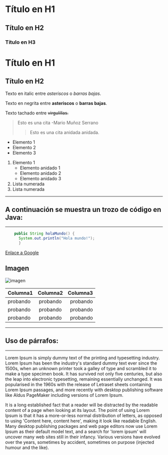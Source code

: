 # Título en H1
## Título en H2
### Título en H3

Título en H1
======

Título en H2
------

Texto en italic entre *asteriscos* o _barras bajas_.

Texto en negrita entre **asteriscos** o __barras bajas__.

Texto tachado entre ~~virgulillas.~~

> Esto es una cita -Mario Muñoz Serrano
> > Esto es una cita anidada anidada.

- Elemento 1
- Elemento 2
- Elemento 3

1. Elemento 1
    * Elemento anidado 1
    * Elemento anidado 2
    * Elemento anidado 3
2. Lista numerada
3. Lista numerada
    
***
## A continuación se muestra un trozo de código en Java:
***
```java
    public String holaMundo() {
      System.out.println("Hola mundo!");
      }
```
    
[Enlace a Google](http://www.google.es)

## Imagen
![imagen](https://lh4.googleusercontent.com/-W8kjgSSW0iY/AAAAAAAAAAI/AAAAAAAAcwM/tgzFU0W75SU/s40-c/photo.jpg) 

| Columna1      | Columna2      | Columna3 |
| ------------- |:-------------:| --------:|
| probando      | probando      | probando |
| probando      | probando      | probando |
| probando      | probando      | probando |

***
## Uso de párrafos:
***

Lorem Ipsum is simply dummy text of the printing and typesetting industry. Lorem Ipsum has been the industry's standard dummy text ever since the 1500s, when an unknown printer took a galley of type and scrambled it to make a type specimen book. It has survived not only five centuries, but also the leap into electronic typesetting, remaining essentially unchanged. It was popularised in the 1960s with the release of Letraset sheets containing Lorem Ipsum passages, and more recently with desktop publishing software like Aldus PageMaker including versions of Lorem Ipsum.

It is a long established fact that a reader will be distracted by the readable content of a page when looking at its layout. The point of using Lorem Ipsum is that it has a more-or-less normal distribution of letters, as opposed to using 'Content here, content here', making it look like readable English. Many desktop publishing packages and web page editors now use Lorem Ipsum as their default model text, and a search for 'lorem ipsum' will uncover many web sites still in their infancy. Various versions have evolved over the years, sometimes by accident, sometimes on purpose (injected humour and the like).
